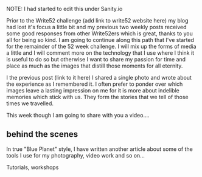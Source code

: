 NOTE: I had started to edit this under Sanity.io 

Prior to the Write52 challenge (add link to write52 website here) my blog had lost it's focus a little bit and my previous two weekly posts received some good responses from other Write52ers which is great, thanks to you all for being so kind. I am going to continue along this path that I've started for the remainder of the 52 week challenge. I will mix up the forms of media a little and I will comment more on the technology that I use where I think it is useful to do so but otherwise I want to share my passion for time and place as much as the images that distill those moments for all eternity. 

I the previous post (link to it here) I shared a single photo and wrote about the experience as I remembered it. I often prefer to ponder over which images leave a lasting impression on me for it is more about indelible memories which stick with us. They form the stories that we tell of those times we travelled.

This week though I am going to share with you a video....


## behind the scenes

In true "Blue Planet" style, I have written another article about some of the tools I use for my photography, video work and so on...

Tutorials, workshops
